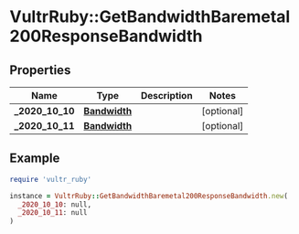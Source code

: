 # VultrRuby::GetBandwidthBaremetal200ResponseBandwidth

## Properties

| Name | Type | Description | Notes |
| ---- | ---- | ----------- | ----- |
| **_2020_10_10** | [**Bandwidth**](Bandwidth.md) |  | [optional] |
| **_2020_10_11** | [**Bandwidth**](Bandwidth.md) |  | [optional] |

## Example

```ruby
require 'vultr_ruby'

instance = VultrRuby::GetBandwidthBaremetal200ResponseBandwidth.new(
  _2020_10_10: null,
  _2020_10_11: null
)
```

